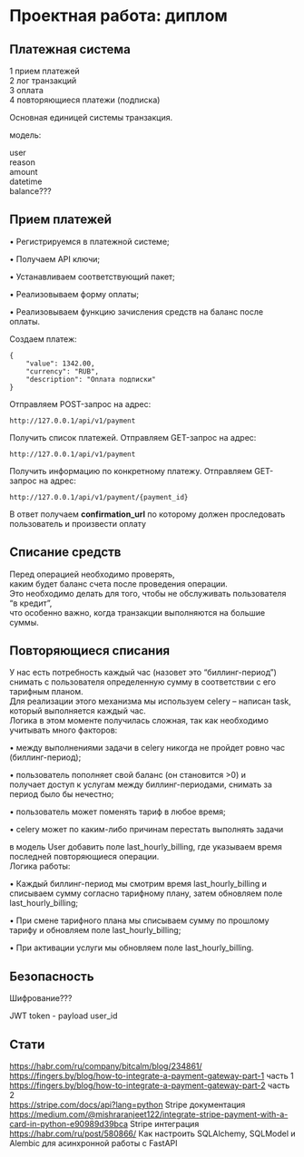 # Проектная работа: диплом

Платежная система
-

1 прием платежей  
2 лог транзакций  
3 оплата  
4 повторяющиеся платежи (подписка)   

Основная единицей системы транзакция.  

модель:   

user   
reason   
amount   
datetime   
balance???   

Прием платежей
-


• Регистрируемся в платежной системе; 

• Получаем API ключи; 

• Устанавливаем соответствующий пакет; 

• Реализовываем форму оплаты; 

• Реализовываем функцию зачисления средств на баланс после оплаты.

Создаем платеж:
```
{
    "value": 1342.00,
    "currency": "RUB",
    "description": "Оплата подписки"
}
```

Отправляем POST-запрос на адрес:
```
http://127.0.0.1/api/v1/payment
```

Получить список платежей. Отправляем GET-запрос на адрес:

```
http://127.0.0.1/api/v1/payment
```

Получить информацию по конкретному платежу. Отправляем GET-запрос на адрес:

```
http://127.0.0.1/api/v1/payment/{payment_id}
```


В ответ получаем **confirmation_url**
по которому должен проследовать пользователь и произвести оплату



Списание средств 
-


Перед операцией необходимо проверять,  
каким будет баланс счета после проведения операции.   
Это необходимо делать для того, чтобы не обслуживать пользователя “в кредит”,  
что особенно важно, когда транзакции выполняются на большие суммы.   

Повторяющиеся списания
-
 
У нас есть потребность каждый час (назовет это “биллинг-период”)   
снимать с пользователя определенную сумму в соответствии с его тарифным планом.   
Для реализации этого механизма мы используем celery – написан task, который выполняется каждый час.   
Логика в этом моменте получилась сложная, так как необходимо учитывать много факторов: 

• между выполнениями задачи в celery никогда не пройдет ровно час (биллинг-период); 

• пользователь пополняет свой баланс (он становится >0) и   
получает доступ к услугам между биллинг-периодами, снимать за период было бы нечестно;   

• пользователь может поменять тариф в любое время; 

• celery может по каким-либо причинам перестать выполнять задачи  


в модель User добавить поле 
last_hourly_billing, где указываем время последней повторяющиеся операции.  
Логика работы: 

• Каждый биллинг-период мы смотрим время last_hourly_billing и   
списываем сумму согласно тарифному плану, затем обновляем поле last_hourly_billing; 

• При смене тарифного плана мы списываем сумму по прошлому тарифу и обновляем поле last_hourly_billing; 

• При активации услуги мы обновляем поле last_hourly_billing.

Безопасность
-
Шифрование???  

JWT token - payload user_id

Стати
-
https://habr.com/ru/company/bitcalm/blog/234861/  
https://fingers.by/blog/how-to-integrate-a-payment-gateway-part-1 часть 1  
https://fingers.by/blog/how-to-integrate-a-payment-gateway-part-2 часть 2  
https://stripe.com/docs/api?lang=python Stripe документация  
https://medium.com/@mishraranjeet122/integrate-stripe-payment-with-a-card-in-python-e90989d39bca Stripe интеграция
https://habr.com/ru/post/580866/ Как настроить SQLAlchemy, SQLModel и Alembic для асинхронной работы с FastAPI
